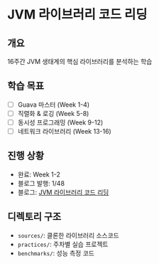 # JVM 라이브러리 코드 리딩

## 개요
16주간 JVM 생태계의 핵심 라이브러리를 분석하는 학습

## 학습 목표
- [ ] Guava 마스터 (Week 1-4)
- [ ] 직렬화 & 로깅 (Week 5-8)
- [ ] 동시성 프로그래밍 (Week 9-12)
- [ ] 네트워크 라이브러리 (Week 13-16)

## 진행 상황
- 완료: Week 1-2
- 블로그 발행: 1/48
- 블로그: [JVM 라이브러리 코드 리딩](https://velog.io/@xaexix/series/JVM-라이브러리-코드-리딩)

## 디렉토리 구조
- `sources/`: 클론한 라이브러리 소스코드
- `practices/`: 주차별 실습 프로젝트
- `benchmarks/`: 성능 측정 코드